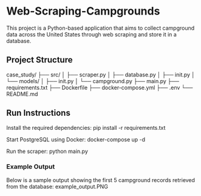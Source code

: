 # Web-Scraping-Campgrounds

This project is a Python-based application that aims to collect campground data across the United States through web scraping and store it in a database.

## Project Structure  
case_study/
├── src/
│ ├── scraper.py
│ ├── database.py
│ ├── init.py
│ └── models/
│ ├── init.py
│ └── campground.py
├── main.py
├── requirements.txt
├── Dockerfile
├── docker-compose.yml
├── .env
└── README.md

## Run Instructions
Install the required dependencies:
pip install -r requirements.txt

Start PostgreSQL using Docker:
docker-compose up -d

Run the scraper:
python main.py

### Example Output

Below is a sample output showing the first 5 campground records retrieved from the database:
example_output.PNG
